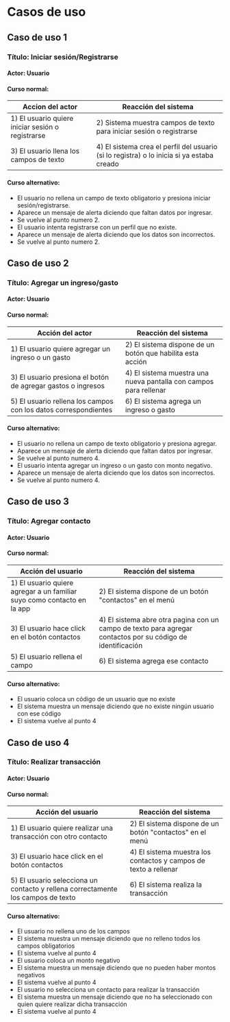 # Casos de uso

## Caso de uso 1

### Título: Iniciar sesión/Registrarse

#### Actor: Usuario

#### Curso normal: 

| Accion del actor                                  | Reacción del sistema                                                                      |
| ------------------------------------------------- | ----------------------------------------------------------------------------------------- |
| 1) El usuario quiere iniciar sesión o registrarse | 2) Sistema muestra campos de texto para iniciar sesión o registrarse                      |
| 3) El usuario llena los campos de texto           | 4) El sistema crea el perfil del usuario (si lo registra) o lo inicia si ya estaba creado |

#### Curso alternativo: 

* El usuario no rellena un campo de texto obligatorio y presiona iniciar sesión/registrarse.
* Aparece un mensaje de alerta diciendo que faltan datos por ingresar.
* Se vuelve al punto numero 2.
* El usuario intenta registrarse con un perfil que no existe.
* Aparece un mensaje de alerta diciendo que los datos son incorrectos.
* Se vuelve al punto numero 2.

## Caso de uso 2

### Título: Agregar un ingreso/gasto

#### Actor: Usuario

#### Curso normal: 

| Acción del actor                                                | Reacción del sistema                                              |
| --------------------------------------------------------------- | ----------------------------------------------------------------- |
| 1) El usuario quiere agregar un ingreso o un gasto              | 2) El sistema dispone de un botón que habilita esta acción        |
| 3) El usuario presiona el botón de agregar gastos o ingresos    | 4) El sistema muestra una nueva pantalla con campos para rellenar |
| 5) El usuario rellena los campos con los datos correspondientes | 6) El sistema agrega un ingreso o gasto                           |

#### Curso alternativo: 

* El usuario no rellena un campo de texto obligatorio y presiona agregar.
* Aparece un mensaje de alerta diciendo que faltan datos por ingresar.
* Se vuelve al punto numero 4.
* El usuario intenta agregar un ingreso o un gasto con monto negativo.
* Aparece un mensaje de alerta diciendo que los datos son incorrectos.
* Se vuelve al punto numero 4.

## Caso de uso 3

### Título: Agregar contacto

#### Actor: Usuario

#### Curso normal: 

| Acción del usuario                                                      | Reacción del sistema                                                                                        |
| ----------------------------------------------------------------------- | ----------------------------------------------------------------------------------------------------------- |
| 1) El usuario quiere agregar a un familiar suyo como contacto en la app | 2) El sistema dispone de un botón "contactos" en el menú                                                    |
| 3) El usuario hace click en el botón contactos                          | 4) El sistema abre otra pagina con un campo de texto para agregar contactos por su código de identificación |
| 5) El usuario rellena el campo                                          | 6) El sistema agrega ese contacto                                                                           |

#### Curso alternativo: 

* El usuario coloca un código de un usuario que no existe
* El sistema muestra un mensaje diciendo que no existe ningún usuario con ese código
* El sistema vuelve al punto 4

## Caso de uso 4

### Título: Realizar transacción

#### Actor: Usuario

#### Curso normal: 

| Acción del usuario                                                               | Reacción del sistema                                             |
| -------------------------------------------------------------------------------- | ---------------------------------------------------------------- |
| 1) El usuario quiere realizar una transacción con otro contacto                  | 2) El sistema dispone de un botón "contactos" en el menú         |
| 3) El usuario hace click en el botón contactos                                   | 4) El sistema muestra los contactos y campos de texto a rellenar |
| 5) El usuario selecciona un contacto y rellena correctamente los campos de texto | 6) El sistema realiza la transacción                             |

#### Curso alternativo: 

* El usuario no rellena uno de los campos
* El sistema muestra un mensaje diciendo que no relleno todos los campos obligatorios
* El sistema vuelve al punto 4
* El usuario coloca un monto negativo
* El sistema muestra un mensaje diciendo que no pueden haber montos negativos
* El sistema vuelve al punto 4
* El usuario no selecciona un contacto para realizar la transacción
* El sistema muestra un mensaje diciendo que no ha seleccionado con quien quiere realizar dicha transacción
* El sistema vuelve al punto 4
